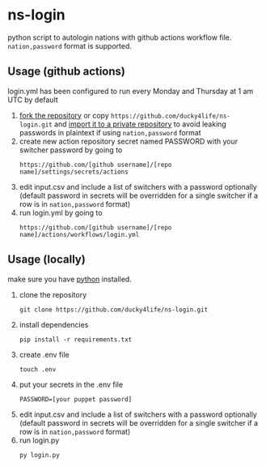 # ns-login
python script to autologin nations with github actions workflow file. `nation,password` format is supported.

## Usage (github actions)

login.yml has been configured to run every Monday and Thursday at 1 am UTC by default

1. [fork the repository](https://github.com/ducky4life/ns-login/fork) or copy `https://github.com/ducky4life/ns-login.git` and [import it to a private repository](https://github.com/new/import) to avoid leaking passwords in plaintext if using `nation,password` format
2. create new action repository secret named PASSWORD with your switcher password by going to
   ```
   https://github.com/[github username]/[repo name]/settings/secrets/actions
   ```
4. edit input.csv and include a list of switchers with a password optionally (default password in secrets will be overridden for a single switcher if a row is in `nation,password` format)
5. run login.yml by going to
   ```
   https://github.com/[github username]/[repo name]/actions/workflows/login.yml
   ```

## Usage (locally)

make sure you have [python](https://www.python.org/downloads/) installed.

1. clone the repository
   ```
   git clone https://github.com/ducky4life/ns-login.git
   ```
2. install dependencies
   ```
   pip install -r requirements.txt
   ```
3. create .env file
   ```
   touch .env
   ```
4. put your secrets in the .env file
   ```
   PASSWORD=[your puppet password]
   ```
5. edit input.csv and include a list of switchers with a password optionally (default password in secrets will be overridden for a single switcher if a row is in `nation,password` format)
6. run login.py
   ```
   py login.py
   ```

